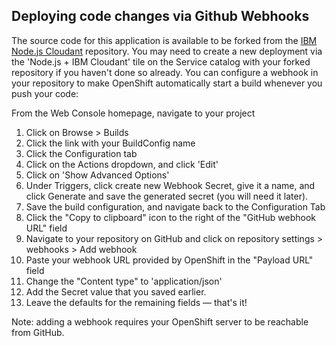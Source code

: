 ## Deploying code changes via Github Webhooks

The source code for this application is available to be forked from the [IBM Node.js Cloudant](https://github.com/IBM/nodejs-cloudant) repository. You may need to create a new deployment via the 'Node.js + IBM Cloudant' tile on the Service catalog with your forked repository if you haven't done so already. You can configure a webhook in your repository to make OpenShift automatically start a build whenever you push your code:

From the Web Console homepage, navigate to your project
1. Click on Browse > Builds
2. Click the link with your BuildConfig name
3. Click the Configuration tab
4. Click on the Actions dropdown, and click 'Edit'
5. Click on 'Show Advanced Options' 
6. Under Triggers, click create new Webhook Secret, give it a name, and click Generate and save the generated secret (you will need it later).
7. Save the build configuration, and navigate back to the Configuration Tab
8. Click the "Copy to clipboard" icon to the right of the "GitHub webhook URL" field
9. Navigate to your repository on GitHub and click on repository settings > webhooks > Add webhook
10. Paste your webhook URL provided by OpenShift in the "Payload URL" field
11. Change the "Content type" to 'application/json'
12. Add the Secret value that you saved earlier.
13. Leave the defaults for the remaining fields — that's it!

Note: adding a webhook requires your OpenShift server to be reachable from GitHub.

